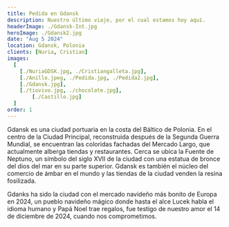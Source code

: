 ```yaml
---
title: Pedida en Gdansk
description: Nuestro último viaje, por el cual estamos hoy aquí.
headerImage: ./Gdansk-Int.jpg
heroImage: ./Gdansk2.jpg
date: "Aug 5 2024"
location: Gdansk, Polonia
clients: [Nuria, Cristian]
images:
  [
    [./NuriaGDSK.jpg, ./Cristiangalleta.jpg],
    [./Anillo.jpeg, ./Pedida.jpg, ./Pedida2.jpg],
    [./Gdansk.jpg],
    [./tiovivo.jpg, ./chocolate.jpg],
		[./Castillo.jpg]
  ]
order: 1
---
```


Gdansk es una ciudad portuaria en la costa del Báltico de Polonia. En el centro de la Ciudad Principal, reconstruida después de la Segunda Guerra Mundial, se encuentran las coloridas fachadas del Mercado Largo, que actualmente alberga tiendas y restaurantes. Cerca se ubica la Fuente de Neptuno, un símbolo del siglo XVII de la ciudad con una estatua de bronce del dios del mar en su parte superior. Gdansk es también el núcleo del comercio de ámbar en el mundo y las tiendas de la ciudad venden la resina fosilizada.

Gdanks ha sido la ciudad con el mercado navideño más bonito de Europa en 2024, un pueblo navideño mágico donde hasta el alce Lucek habla el idioma humano y Papá Noel trae regalos, fue testigo de nuestro amor el 14 de diciembre de 2024, cuando nos comprometimos.
